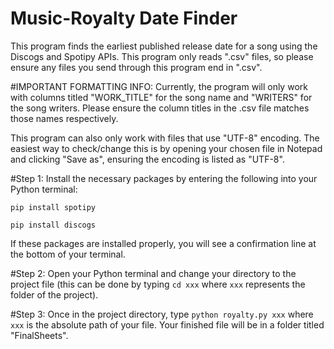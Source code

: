 # Music-Royalty Date Finder

This program finds the earliest published release date for a song using the Discogs and 
Spotipy APIs. This program only reads ".csv" files, so please ensure any files you send through
this program end in ".csv". 

#IMPORTANT FORMATTING INFO:
Currently, the program will only work with columns titled "WORK_TITLE" for 
the song name and "WRITERS" for the song writers. Please ensure the column titles in the .csv file matches 
those names respectively.

This program can also only work with files that use "UTF-8" encoding. The easiest way to check/change this 
is by opening your chosen file in Notepad and clicking "Save as", ensuring the encoding is listed as "UTF-8".

#Step 1:
Install the necessary packages by entering the following into your Python terminal:

```pip install spotipy```

```pip install discogs```

If these packages are installed properly, you will see a confirmation line at the bottom of your
terminal.

#Step 2:
Open your Python terminal and change your directory to the project file (this can be done by typing ```cd xxx``` where ```xxx```
represents the folder of the project).

#Step 3:
Once in the project directory, type ```python royalty.py xxx``` where ```xxx``` is the absolute path of 
your file. Your finished file will be in a folder titled "FinalSheets".      